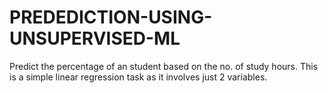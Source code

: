 # PREDEDICTION-USING-UNSUPERVISED-ML
Predict the percentage of an student based on the no. of study hours.  This is a simple linear regression task as it involves just 2 variables.
